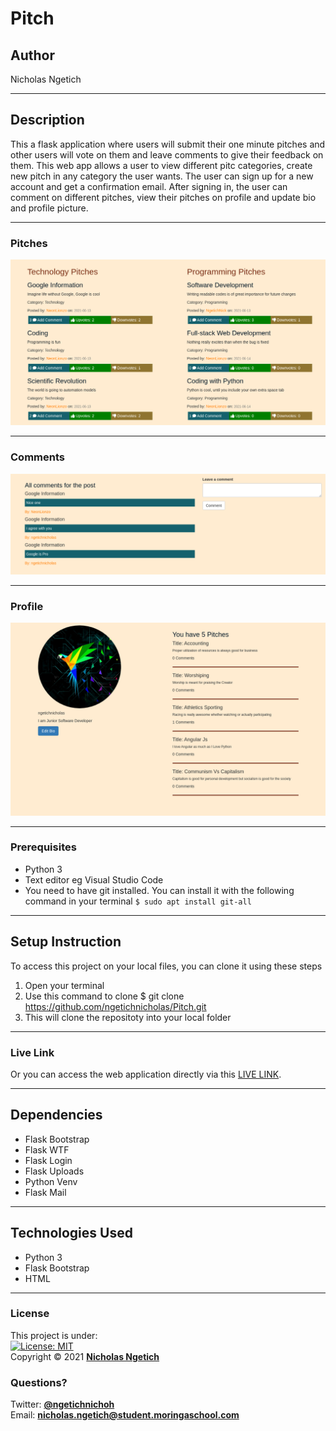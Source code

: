 # Pitch
## Author
Nicholas Ngetich
*****
## Description
This a flask application where users will submit their one minute pitches and other users will vote on them and leave comments to give their feedback on them.
This web app allows a user to view different pitc categories, create new pitch in any category the user wants. The user can sign up for a new account and get a confirmation email. After signing in, the user can comment on different pitches, view their pitches on profile and update bio and profile picture.

*****
### Pitches
![alt text](https://github.com/ngetichnicholas/Pitch/blob/main/app/static/images/pitches.png)
*****
### Comments
![alt text](https://github.com/ngetichnicholas/Pitch/blob/main/app/static/images/comments.png)
*****
### Profile
![alt text](https://github.com/ngetichnicholas/Pitch/blob/main/app/static/images/profile.png)
*****
### Prerequisites
* Python 3
* Text editor eg Visual Studio Code
* You need to have git installed. You can install it with the following command in your terminal
`$ sudo apt install git-all`
*****
## Setup Instruction
To access this project on your local files, you can clone it using these steps
1. Open your terminal
1. Use this command to clone $ git clone https://github.com/ngetichnicholas/Pitch.git
1. This will clone the repositoty into your local folder
*****
### Live Link
Or you can access the web application directly via this [LIVE LINK](https://nick-pitches-app.herokuapp.com/).
******
## Dependencies
* Flask Bootstrap
* Flask WTF
* Flask Login
* Flask Uploads
* Python Venv
* Flask Mail
*****
## Technologies Used
* Python 3
* Flask Bootstrap
* HTML
*****
### License
This project is under:  
[![License: MIT](https://img.shields.io/badge/License-MIT-yellow.svg)](/LICENSE)  
Copyright &copy; 2021 **[Nicholas Ngetich](https://github.com/ngetichnick)**
### Questions?
Twitter: **[@ngetichnichoh](https://twitter.com/ngetichnichoh)**  
Email: **[nicholas.ngetich@student.moringaschool.com](mailto:nicholas.ngetich@student.moringaschool.com)**
